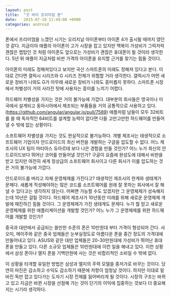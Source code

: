 ```yaml
---
layout: post
title:  "굿 바이 프리미엄 폰"
date:   2015-07-10 11:49:00 +0900
categories: android 
---
```


폰에서 프리미엄을 느꼈던 시기는 오리지날 아이폰부터 아이폰 4가 출시될 때까지 였던 것 같다. 지금이야 애플의 아이폰이 고가 시장을 잡고 있지만 맥북이 가성비가 그럭저럭 괜찮은 랩탑인 것 처럼 아이폰도 앞으로는 가성비가 괜찮은 휴대폰이 될 것이라 생각한다. 5년 뒤 애플이 지금처럼 비싼 가격의 아이폰을 유지할 근거를 찾기는 힘들 것이다.

아이폰의 미래도 정해져있다고 보지만 국산 스마트폰의 미래도 정해져 있다고 본다. 이대로 간다면 갤럭시 시리즈와 G 시리즈 전체가 위험할 거라 생각한다. 갤럭시가 어떤 새로운 장비가 나와도 G가 아무래 새로운 장비가 나와도 흥미롭지 못하다. 스마트폰 시장에서 차별성이 거의 사라진 탓에 사용자는 흥미를 느끼기 어렵다.

하드웨어 차별성을 가지는 것은 거의 불가능에 가깝다. 대부분의 회사들은 영국이나 미국에서 설계되고 동아시아에서 제조되는 부품들을 거의 공통적으로 사용하고 있다. (https://github.com/angular/angular.js/pull/7589) 애플처럼 남들이 모두 32비트를 쓸 때 독자적인 64비트를 설계할 능력이 없다면 다들 고만고만한 하드웨어를 만들어낼 수 밖에 없는 상황이다. 

소프트웨어 차별성을 가지는 것도 현실적으로 불가능하다. 개별 제조사는 태생적으로 소프트웨어 기업이자 안드로이드의 최신 버전을 개발하는 구글을 압도할 수 없다. 어느 제조사의 UX 팀이 마티아스 듀아르테 보다 나은 경험을 만들 것인가? 어느 누가 최신의 안드로이드보다 뛰어난 코어를 만들어낼 것인가? 구글이 요즘에 완성도에 대해서 비판을 받고 있지만 여전히 세계 정상급의 소프트웨어 회사이고 다른 회사가 이를 압도하는 것은 거의 불가능에 가깝다.

안드로이드를 버리고 자체 운영체제를 가진다고? 태생적인 제조사의 한계와 생태계가 문제다. 새롭게 작성해야하는 많은 코드를 소프트웨어를 원래 잘 못하는 회사에서 잘 해낼 수 있다고는 생각하지 않는다. 어쩌면 가능할 수도 있겠지만 그 운영체제가 성숙해지는데 10년은 걸릴 것이다. 하드웨어 제조사가 10년동안 미래를 위해 새로운 운영체제 개발에 매진하긴 힘들 것이다. 그 운영체제가 가진 생태계도 문제다. 누가 뭘 믿고 새로운 운영체제를 위한 애플리케이션을 개발할 것인가? 어느 누가 그 운영체제를 위한 하드웨어를 개발할 것인가?

중국과 대만에서 공급되는 쓸만한 수준의 폰은 10만원대 부터 가격이 형성되어 간다. 샤오미, 메이주와 같은 중국 업체들은 눈부실정도로 아름다운 폰을 중간 정도의 가격대에 만들어내고 있다. ASUS와 같은 대만 업체들은 20-30만원대에 가성비가 뛰어난 휴대폰을 만들고 있다. 다른 소규모 업체들은 10만원대에 이런 일을 해내고 있다. 이런 상황에서 삼성 폰이나 엘지 폰을 기백만원에 사는 것은 비합리적인 소비일 수 밖에 없다.

이 상황을 타개할 유일한 방법은 삼성과 엘지의 주력 모델을 중저가로 바꾸는 것이다. 당연히 마진은 감소하고 수익도 감소하기 때문에 저항이 엄청날 것이다. 하지만 이대로 밑바진 독만 잡고 있다가는 도자기 시장 전체를 잃어버리게 될 것이다. 시장의 구조는 바뀌고 있고 지금은 바뀐 시장을 선점해 가는 것이 단기의 이익에 집중하는 것보다 더 중요해지는 시기라 생각하다.

